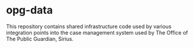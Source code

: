 # opg-data

This repository contains shared infrastructure code used by various integration points into the case management system used by The Office of The Public Guardian, Sirius.
